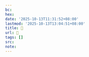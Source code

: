 ```yaml
---
bc:
hex:
date: '2025-10-13T11:31:52+08:00'
lastmod: '2025-10-13T13:04:51+08:00'
title: 󰪻
url: 󰪻
tags: []
src:
note:
---
```


